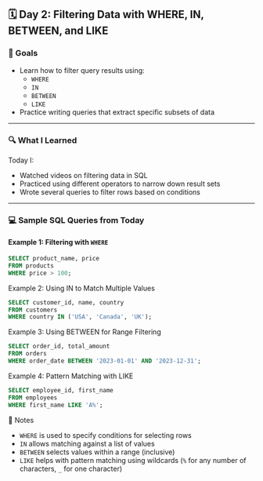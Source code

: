## 🗓️ Day 2: Filtering Data with WHERE, IN, BETWEEN, and LIKE

### 🎯 Goals
- Learn how to filter query results using:
  - `WHERE`
  - `IN`
  - `BETWEEN`
  - `LIKE`
- Practice writing queries that extract specific subsets of data

---

### 🔍 What I Learned
Today I:
- Watched videos on filtering data in SQL
- Practiced using different operators to narrow down result sets
- Wrote several queries to filter rows based on conditions

---

### 💻 Sample SQL Queries from Today

#### Example 1: Filtering with `WHERE`
```sql
SELECT product_name, price
FROM products
WHERE price > 100;
```

Example 2: Using IN to Match Multiple Values

```sql
SELECT customer_id, name, country
FROM customers
WHERE country IN ('USA', 'Canada', 'UK');
```

Example 3: Using BETWEEN for Range Filtering

```sql
SELECT order_id, total_amount
FROM orders
WHERE order_date BETWEEN '2023-01-01' AND '2023-12-31';
```

Example 4: Pattern Matching with LIKE

```sql
SELECT employee_id, first_name
FROM employees
WHERE first_name LIKE 'A%';
```

📝 Notes

- `WHERE` is used to specify conditions for selecting rows
- `IN` allows matching against a list of values
- `BETWEEN` selects values within a range (inclusive)
- `LIKE` helps with pattern matching using wildcards (`%` for any number of characters, `_` for one character)

